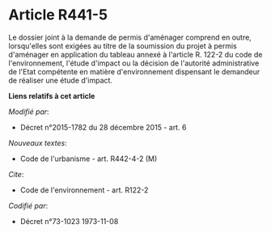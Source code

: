 # Article R441-5

Le dossier joint à la demande de permis d'aménager comprend en outre, lorsqu'elles sont exigées au titre de la soumission du
projet à permis d'aménager en application du tableau annexé à l'article R. 122-2 du code de l'environnement, l'étude d'impact
ou la décision de l'autorité administrative de l'Etat compétente en matière d'environnement dispensant le demandeur de
réaliser une étude d'impact.

**Liens relatifs à cet article**

_Modifié par_:

  - Décret n°2015-1782 du 28 décembre 2015 - art. 6

_Nouveaux textes_:

  - Code de l'urbanisme - art. R442-4-2 (M)

_Cite_:

  - Code de l'environnement - art. R122-2

_Codifié par_:

  - Décret n°73-1023 1973-11-08

